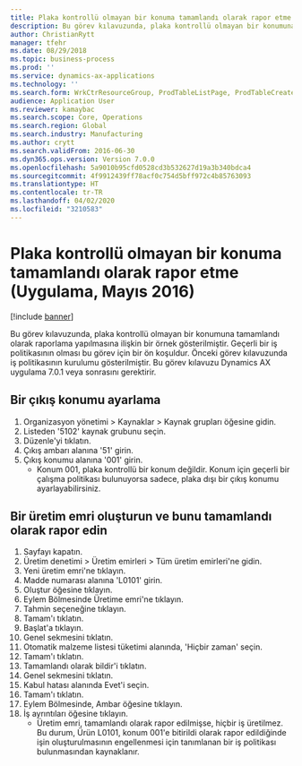 ```yaml
---
title: Plaka kontrollü olmayan bir konuma tamamlandı olarak rapor etme (Uygulama, Mayıs 2016)
description: Bu görev kılavuzunda, plaka kontrollü olmayan bir konumuna tamamlandı olarak raporlama yapılmasına ilişkin bir örnek gösterilmiştir.
author: ChristianRytt
manager: tfehr
ms.date: 08/29/2018
ms.topic: business-process
ms.prod: ''
ms.service: dynamics-ax-applications
ms.technology: ''
ms.search.form: WrkCtrResourceGroup, ProdTableListPage, ProdTableCreate, InventItemIdLookupPurchase, ProdParmCostEstimation, ProdParmStartUp, ProdParmReportFinished, WHSWorkTable
audience: Application User
ms.reviewer: kamaybac
ms.search.scope: Core, Operations
ms.search.region: Global
ms.search.industry: Manufacturing
ms.author: crytt
ms.search.validFrom: 2016-06-30
ms.dyn365.ops.version: Version 7.0.0
ms.openlocfilehash: 5a9010b95cfd0528cd3b532627d19a3b340bdca4
ms.sourcegitcommit: 4f9912439ff78acf0c754d5bff972c4b85763093
ms.translationtype: HT
ms.contentlocale: tr-TR
ms.lasthandoff: 04/02/2020
ms.locfileid: "3210583"
---
```

# <a name="report-as-finished-to-a-non-license-plate-controlled-location--application-may-2016"></a>Plaka kontrollü olmayan bir konuma tamamlandı olarak rapor etme (Uygulama, Mayıs 2016)

[!include [banner](../../includes/banner.md)]

Bu görev kılavuzunda, plaka kontrollü olmayan bir konumuna tamamlandı olarak raporlama yapılmasına ilişkin bir örnek gösterilmiştir. Geçerli bir iş politikasının olması bu görev için bir ön koşuldur. Önceki görev kılavuzunda iş politikasının kurulumu gösterilmiştir. Bu görev kılavuzu Dynamics AX uygulama 7.0.1 veya sonrasını gerektirir.




## <a name="set-up-an-output-location"></a>Bir çıkış konumu ayarlama
1. Organizasyon yönetimi > Kaynaklar > Kaynak grupları öğesine gidin.
2. Listeden '5102' kaynak grubunu seçin.
3. Düzenle'yi tıklatın.
4. Çıkış ambarı alanına '51' girin.
5. Çıkış konumu alanına '001' girin.
    * Konum 001, plaka kontrollü bir konum değildir. Konum için geçerli bir çalışma politikası bulunuyorsa sadece, plaka dışı bir çıkış konumu ayarlayabilirsiniz.  

## <a name="create-a-production-order-and-report-it-as-finished"></a>Bir üretim emri oluşturun ve bunu tamamlandı olarak rapor edin
1. Sayfayı kapatın.
2. Üretim denetimi > Üretim emirleri > Tüm üretim emirleri'ne gidin.
3. Yeni üretim emri'ne tıklayın.
4. Madde numarası alanına 'L0101' girin.
5. Oluştur öğesine tıklayın.
6. Eylem Bölmesinde Üretime emri'ne tıklayın.
7. Tahmin seçeneğine tıklayın.
8. Tamam'ı tıklatın.
9. Başlat'a tıklayın.
10. Genel sekmesini tıklatın.
11. Otomatik malzeme listesi tüketimi alanında, 'Hiçbir zaman' seçin.
12. Tamam'ı tıklatın.
13. Tamamlandı olarak bildir'i tıklatın.
14. Genel sekmesini tıklatın.
15. Kabul hatası alanında Evet'i seçin.
16. Tamam'ı tıklatın.
17. Eylem Bölmesinde, Ambar öğesine tıklayın.
18. İş ayrıntıları öğesine tıklayın.
    * Üretim emri, tamamlandı olarak rapor edilmişse, hiçbir iş üretilmez. Bu durum, Ürün L0101, konum 001'e bitirildi olarak rapor edildiğinde işin oluşturulmasının engellenmesi için tanımlanan bir iş politikası bulunmasından kaynaklanır.  

